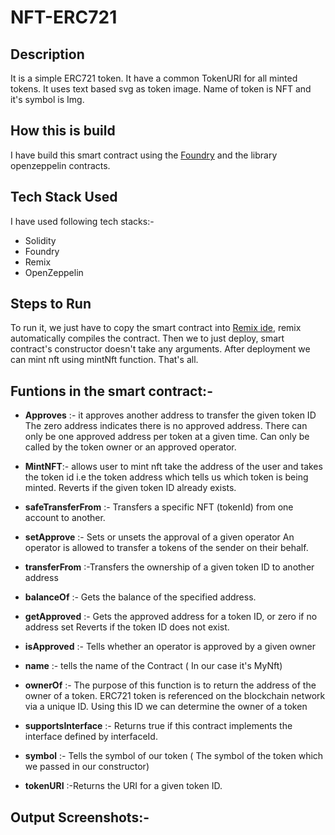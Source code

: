 # NFT-ERC721

## Description

It is a simple ERC721 token.
It have a common TokenURI for all minted tokens.
It uses text based svg as token image.
Name of token is NFT and it's symbol is Img.

## How this is build

I have build this smart contract using the [Foundry](https://github.com/foundry-rs/foundry) and the library openzeppelin contracts.

## Tech Stack Used

I have used following tech stacks:-

- Solidity
- Foundry
- Remix
- OpenZeppelin

## Steps to Run

To run it, we just have to copy the smart contract into [Remix ide](https://remix.ethereum.org/), remix automatically compiles the contract. Then we to just deploy, smart contract's constructor doesn't take any arguments. After deployment we can mint nft using mintNft function. That's all.

## Funtions in the smart contract:-

- **Approves** :- it approves another address to transfer the given token ID The zero address indicates there is no approved address. There can only be one approved address per token at a given time. Can only be called by the token owner or an approved operator.
 
- **MintNFT**:- allows user to mint nft take the address of the user and takes the token id i.e the token address which tells us which token is being minted. Reverts if the given token ID already exists.

- **safeTransferFrom** :- Transfers a specific NFT (tokenId) from one account  to another.

- **setApprove** :- Sets or unsets the approval of a given operator An operator is allowed to transfer a tokens of the sender on their behalf.

- **transferFrom** :-Transfers the ownership of a given token ID to another address

- **balanceOf** :- Gets the balance of the specified address.

- **getApproved** :- Gets the approved address for a token ID, or zero if no address set Reverts if the token ID does not exist.

- **isApproved** :- Tells whether an operator is approved by a given owner

- **name** :- tells the name of the Contract ( In our case it's MyNft)

- **ownerOf** :- The purpose of this function is to return the address of the owner of a token. ERC721 token is referenced on the blockchain network via a unique ID. Using this ID we can determine the owner of a token

- **supportsInterface** :- Returns true if this contract implements the interface defined by interfaceId.

- **symbol** :- Tells the symbol of our token ( The symbol of the token which we passed in our constructor)

- **tokenURI** :-Returns the URI for a given token ID.

## Output Screenshots:-


